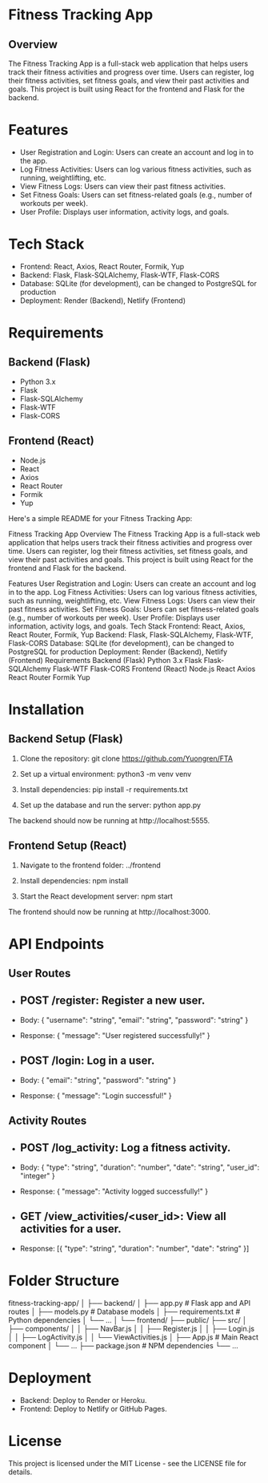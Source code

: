 # Fitness Tracking App

## Overview
The Fitness Tracking App is a full-stack web application that helps users track their fitness activities and progress over time. Users can register, log their fitness activities, set fitness goals, and view their past activities and goals. This project is built using React for the frontend and Flask for the backend.

# Features
 * User Registration and Login: Users can create an account and log in to the app.
 * Log Fitness Activities: Users can log various fitness activities, such as running, weightlifting, etc.
 * View Fitness Logs: Users can view their past fitness activities.
 * Set Fitness Goals: Users can set fitness-related goals (e.g., number of workouts per week).
 * User Profile: Displays user information, activity logs, and goals.

# Tech Stack
 * Frontend: React, Axios, React Router, Formik, Yup
 * Backend: Flask, Flask-SQLAlchemy, Flask-WTF, Flask-CORS
 * Database: SQLite (for development), can be changed to PostgreSQL for production
 * Deployment: Render (Backend), Netlify (Frontend)

# Requirements
## Backend (Flask)
 * Python 3.x
 * Flask
 * Flask-SQLAlchemy
 * Flask-WTF
 * Flask-CORS

## Frontend (React)
 * Node.js
 * React
 * Axios
 * React Router
 * Formik
 * Yup


Here's a simple README for your Fitness Tracking App:

Fitness Tracking App
Overview
The Fitness Tracking App is a full-stack web application that helps users track their fitness activities and progress over time. Users can register, log their fitness activities, set fitness goals, and view their past activities and goals. This project is built using React for the frontend and Flask for the backend.

Features
User Registration and Login: Users can create an account and log in to the app.
Log Fitness Activities: Users can log various fitness activities, such as running, weightlifting, etc.
View Fitness Logs: Users can view their past fitness activities.
Set Fitness Goals: Users can set fitness-related goals (e.g., number of workouts per week).
User Profile: Displays user information, activity logs, and goals.
Tech Stack
Frontend: React, Axios, React Router, Formik, Yup
Backend: Flask, Flask-SQLAlchemy, Flask-WTF, Flask-CORS
Database: SQLite (for development), can be changed to PostgreSQL for production
Deployment: Render (Backend), Netlify (Frontend)
Requirements
Backend (Flask)
Python 3.x
Flask
Flask-SQLAlchemy
Flask-WTF
Flask-CORS
Frontend (React)
Node.js
React
Axios
React Router
Formik
Yup

# Installation
## Backend Setup (Flask)

1. Clone the repository:  git clone https://github.com/Yuongren/FTA

2. Set up a virtual environment: python3 -m venv venv

3. Install dependencies: pip install -r requirements.txt

4. Set up the database and run the server: python app.py

The backend should now be running at http://localhost:5555.

## Frontend Setup (React)

1. Navigate to the frontend folder: ../frontend

2. Install dependencies: npm install

3. Start the React development server: npm start

The frontend should now be running at http://localhost:3000.

# API Endpoints

## User Routes

 * ## POST /register: Register a new user.

 * Body: { "username": "string", "email": "string", "password": "string" }
 * Response: { "message": "User registered successfully!" }

 * ## POST /login: Log in a user.

 * Body: { "email": "string", "password": "string" }
 * Response: { "message": "Login successful!" }

 ## Activity Routes

 * ## POST /log_activity: Log a fitness activity.

 * Body: { "type": "string", "duration": "number", "date": "string", "user_id": "integer" }
 * Response: { "message": "Activity logged successfully!" }

 * ## GET /view_activities/<user_id>: View all activities for a user.

 * Response: [{ "type": "string", "duration": "number", "date": "string" }]

# Folder Structure

fitness-tracking-app/
│
├── backend/
│   ├── app.py              # Flask app and API routes
│   ├── models.py           # Database models
│   ├── requirements.txt    # Python dependencies
│   └── ...
│
└── frontend/
    ├── public/
    ├── src/
    │   ├── components/
    │   │   ├── NavBar.js
    │   │   ├── Register.js
    │   │   ├── Login.js
    │   │   ├── LogActivity.js
    │   │   └── ViewActivities.js
    │   ├── App.js           # Main React component
    │   └── ...
    ├── package.json         # NPM dependencies
    └── ... 

# Deployment

 * Backend: Deploy to Render or Heroku.
 * Frontend: Deploy to Netlify or GitHub Pages.

# License
This project is licensed under the MIT License - see the LICENSE file for details.